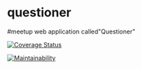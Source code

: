# questioner
#meetup web application called"Questioner"

[![Coverage Status](https://coveralls.io/repos/github/EmyRukundo/questioner/badge.svg?branch=develop)](https://coveralls.io/github/EmyRukundo/questioner?branch=develop)

[![Maintainability](https://api.codeclimate.com/v1/badges/aa215b279d54af5bd76c/maintainability)](https://codeclimate.com/github/EmyRukundo/questioner/maintainability)




